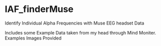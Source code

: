 # IAF_finderMuse
Identify Individual Alpha Frequencies with Muse EEG headset Data

Includes some Example Data taken from my head through Mind Moniter.
Examples Images Provided

